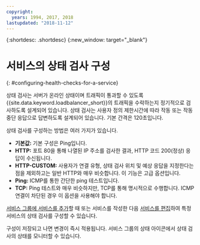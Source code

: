 ```yaml
---
copyright:
  years: 1994, 2017, 2018
lastupdated: "2018-11-12"
---
```


{:shortdesc: .shortdesc}
{:new_window: target="_blank"}

# 서비스의 상태 검사 구성
{: #configuring-health-checks-for-a-service}

상태 검사는 서버가 온라인 상태이며 트래픽이 통과할 수 있도록 {{site.data.keyword.loadbalancer_short}}의 트래픽을 수락하는지 정기적으로 검사하도록 설계되어 있습니다. 상태 검사는 사용자 정의 제한시간에 따라 작동 또는 작동 중단 응답으로 답변하도록 설계되어 있습니다. 기본 간격은 120초입니다.

상태 검사를 구성하는 방법은 여러 가지가 있습니다.

- **기본값:** 기본 구성은 Ping입니다.
- **HTTP:** 포트 80을 통해 나열된 IP 주소를 검사한 결과, HTTP 코드 200(정상) 응답이 수신됩니다.
- **HTTP-CUSTOM:** 사용자가 연결 유형, 상태 검사 위치 및 예상 응답을 지정한다는 점을 제외하고는 일반 HTTP와 매우 비슷합니다. 이 기능은 고급 옵션입니다.
- **Ping:** ICMP를 통한 간단한 ping 테스트입니다.
- **TCP:** Ping 테스트와 매우 비슷하지만, TCP를 통해 명시적으로 수행합니다. ICMP 연결이 차단된 경우 이 옵션을 사용해야 합니다.

[서비스 그룹에 서비스를 추가](/docs/infrastructure/local-load-balancer?topic=local-load-balancer-adding-a-service-to-a-service-group)할 때 또는 서비스를 작성한 다음 [서비스를 편집](/docs/infrastructure/local-load-balancer?topic=local-load-balancer-editing-a-service)하여 특정 서비스의 상태 검사를 구성할 수 있습니다.

구성이 저장되고 나면 변경이 즉시 적용됩니다. 서비스 그룹의 상태 아이콘에서 상태 검사의 상태를 모니터할 수 있습니다.
